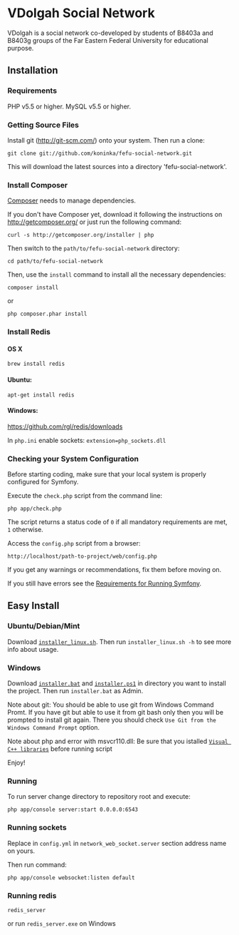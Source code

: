 VDolgah Social Network
========================

VDolgah is a social network co-developed by students of B8403a and B8403g
groups of the Far Eastern Federal University for educational purpose.

Installation
------------------------

### Requirements

PHP v5.5 or higher.
MySQL v5.5 or higher.

### Getting Source Files

Install git (http://git-scm.com/) onto your system. Then run a clone:

    git clone git://github.com/koninka/fefu-social-network.git

This will download the latest sources into a directory 'fefu-social-network'.

### Install Composer

[Composer][1] needs to manage dependencies.

If you don't have Composer yet, download it following the instructions on
http://getcomposer.org/ or just run the following command:

    curl -s http://getcomposer.org/installer | php

Then switch to the `path/to/fefu-social-network` directory:

    cd path/to/fefu-social-network

Then, use the `install` command to install all the necessary dependencies:

    composer install

or

    php composer.phar install
    
### Install Redis

#### OS X

   `brew install redis`
   
#### Ubuntu:

   `apt-get install redis`
   
#### Windows:

   https://github.com/rgl/redis/downloads
   
   In `php.ini` enable sockets: `extension=php_sockets.dll`
   
### Checking your System Configuration

Before starting coding, make sure that your local system is properly
configured for Symfony.

Execute the `check.php` script from the command line:

    php app/check.php

The script returns a status code of `0` if all mandatory requirements are met,
`1` otherwise.

Access the `config.php` script from a browser:

    http://localhost/path-to-project/web/config.php

If you get any warnings or recommendations, fix them before moving on.

If you still have errors see the [Requirements for Running Symfony][2].

## Easy Install

### Ubuntu/Debian/Mint

Download [`installer_linux.sh`][installer_linux].
Then run `installer_linux.sh -h` to see more info about usage.

### Windows
Download [`installer.bat`][installer.bat] and [`installer.ps1`][installer.ps1]
in directory you want to install the project. Then run `installer.bat` as Admin.

Note about git:
You should be able to use git from Windows Command Promt. If you have git but
able to use it from git bash only then you will be prompted to install git
again. There you should check `Use Git from the Windows Command Prompt` option.

Note about php and error with msvcr110.dll:
Be sure that you istalled [`Visual C++ libraries`][Visual_C++_libraries]
before running script

Enjoy!

### Running

To run server change directory to repository root and execute:

    php app/console server:start 0.0.0.0:6543
    
### Running sockets

Replace in `config.yml` in `network_web_socket.server` section address name on yours.

Then run command:

   `php app/console websocket:listen default`
   
### Running redis
   
   `redis_server`
   
   or run `redis_server.exe` on Windows

[1]:  http://getcomposer.org/
[2]:  http://symfony.com/doc/current/reference/requirements.html
[installer_linux]: https://raw.githubusercontent.com/koninka/fefu-social-network/master/installer_linux.sh
[installer.bat]: https://raw.githubusercontent.com/koninka/fefu-social-network/master/installer.bat
[installer.ps1]: https://raw.githubusercontent.com/koninka/fefu-social-network/master/installer.ps1
[Visual_C++_libraries]: http://www.microsoft.com/en-us/download/details.aspx?id=30679